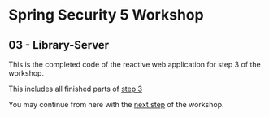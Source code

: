 # Spring Security 5 Workshop

## 03 - Library-Server

This is the completed code of the reactive web application for step 3 of the workshop.

This includes all finished parts of [step 3](https://andifalk.github.io/spring-security-5-workshop/#_step_3_add_authorization)

You may continue from here with the [next step](https://andifalk.github.io/spring-security-5-workshop/#_step_4_security_testing) of the workshop.
